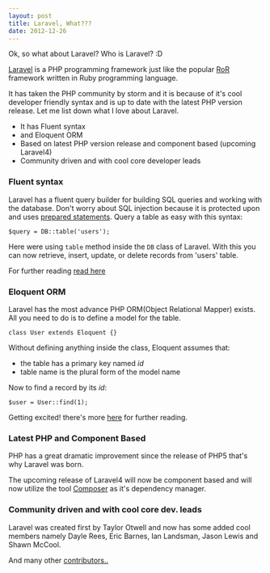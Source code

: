 ```yaml
---
layout: post
title: Laravel, What???
date: 2012-12-26
---
```


Ok, so what about Laravel? Who is Laravel? :D 

[Laravel](http://laravel.com/) is a PHP programming framework just like the popular [RoR](http://rubyonrails.org/) framework written in Ruby programming language.

It has taken the PHP community by storm and it is because of it's cool developer friendly syntax and is up to date with the latest PHP version release. 
Let me list down what I love about Laravel. 

* It has Fluent syntax
* and Eloquent ORM
* Based on latest PHP version release and component based (upcoming Laravel4)
* Community driven and with cool core developer leads

### Fluent syntax

Laravel has a fluent query builder for building SQL queries and working with the database. Don't worry about SQL injection because it is protected upon and uses [prepared statements](http://en.wikipedia.org/wiki/Prepared_statement). Query a table as easy with this syntax: 

	$query = DB::table('users');

Here were using `table` method inside the `DB` class of Laravel. With this you can now retrieve, insert, update, or delete records from 'users' table.

For further reading [read here](http://laravel.com/docs/database/fluent)

### Eloquent ORM

Laravel has the most advance PHP ORM(Object Relational Mapper) exists. 
All you need to do is to define a model for the table. 

	class User extends Eloquent {}

Without defining anything inside the class, Eloquent assumes that:

- the table has a primary key named *id*
- table name is the plural form of the model name

Now to find a record by its *id*:

	$user = User::find(1);

Getting excited! there's more [here](http://laravel.com/docs/database/eloquent) for further reading. 

### Latest PHP and Component Based

PHP has a great dramatic improvement since the release of PHP5 that's why Laravel was born.

The upcoming release of Laravel4 will now be component based and will now utilize the tool [Composer](http://getcomposer.org/) as it's dependency manager.

### Community driven and with cool core dev. leads

Laravel was created first by Taylor Otwell and now has some added cool members namely Dayle Rees, Eric Barnes, Ian Landsman, Jason Lewis and Shawn McCool. 

And many other [contributors..](https://github.com/laravel/laravel/graphs/contributors)












